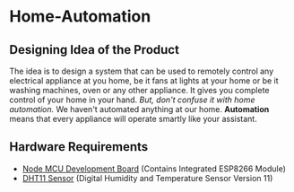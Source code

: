 # Home-Automation
## Designing Idea of the Product
The idea is to design a system that can be used to remotely control any electrical appliance at you home, be it fans at lights at your home or be it washing machines, oven or any other appliance.
It gives you complete control of your home in your hand. *But, don't confuse it with home automation.* We haven't automated anything at our home. **Automation** means that every appliance will operate smartly like your assistant.

## Hardware Requirements
* [Node MCU Development Board](http://www.nodemcu.com/index_en.html) (Contains Integrated ESP8266 Module)
* [DHT11 Sensor](https://akizukidenshi.com/download/ds/aosong/DHT11.pdf) (Digital Humidity and Temperature Sensor Version 11)
